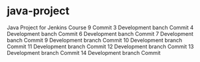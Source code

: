 # java-project
Java Project for Jenkins Course
9 Commit
3 Development banch Commit
4 Development banch Commit
6 Development banch Commit
7 Development banch Commit
9 Development branch Commit
10 Development branch Commit
11 Development branch Commit
12 Development branch Commit
13 Development branch Commit
14 Development branch Commit
